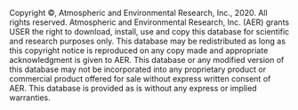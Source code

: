 Copyright &copy;, Atmospheric and Environmental Research, Inc., 2020. All rights reserved.  Atmospheric and Environmental Research,  Inc. (AER) grants USER the right to download, install, use and copy this  database for scientific and research purposes only.  This database may be redistributed as long as this copyright notice is reproduced on any copy made and appropriate acknowledgment is given to AER. This database or any modified version of this database may not be incorporated into any proprietary product or commercial product offered for sale without express written consent of AER. This database is provided as is without any express or implied warranties.
